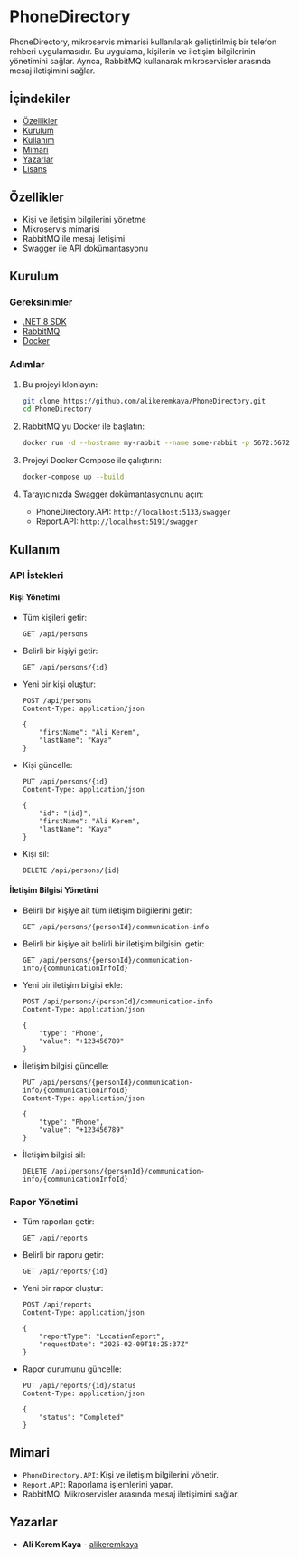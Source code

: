 # PhoneDirectory

PhoneDirectory, mikroservis mimarisi kullanılarak geliştirilmiş bir telefon rehberi uygulamasıdır. Bu uygulama, kişilerin ve iletişim bilgilerinin yönetimini sağlar. Ayrıca, RabbitMQ kullanarak mikroservisler arasında mesaj iletişimini sağlar.

## İçindekiler

- [Özellikler](#özellikler)
- [Kurulum](#kurulum)
- [Kullanım](#kullanım)
- [Mimari](#mimari)
- [Yazarlar](#yazarlar)
- [Lisans](#lisans)

## Özellikler

- Kişi ve iletişim bilgilerini yönetme
- Mikroservis mimarisi
- RabbitMQ ile mesaj iletişimi
- Swagger ile API dokümantasyonu

## Kurulum

### Gereksinimler

- [.NET 8 SDK](https://dotnet.microsoft.com/download/dotnet/8.0)
- [RabbitMQ](https://www.rabbitmq.com/download.html)
- [Docker](https://www.docker.com/get-started)

### Adımlar

1. Bu projeyi klonlayın:

    ```bash
    git clone https://github.com/alikeremkaya/PhoneDirectory.git
    cd PhoneDirectory
    ```

2. RabbitMQ'yu Docker ile başlatın:

    ```bash
    docker run -d --hostname my-rabbit --name some-rabbit -p 5672:5672 -p 15672:15672 rabbitmq:3-management
    ```

3. Projeyi Docker Compose ile çalıştırın:

    ```bash
    docker-compose up --build
    ```

4. Tarayıcınızda Swagger dokümantasyonunu açın:

    - PhoneDirectory.API: `http://localhost:5133/swagger`
    - Report.API: `http://localhost:5191/swagger`

## Kullanım

### API İstekleri

#### Kişi Yönetimi

- Tüm kişileri getir:
    ```http
    GET /api/persons
    ```

- Belirli bir kişiyi getir:
    ```http
    GET /api/persons/{id}
    ```

- Yeni bir kişi oluştur:
    ```http
    POST /api/persons
    Content-Type: application/json

    {
        "firstName": "Ali Kerem",
        "lastName": "Kaya"
    }
    ```

- Kişi güncelle:
    ```http
    PUT /api/persons/{id}
    Content-Type: application/json

    {
        "id": "{id}",
        "firstName": "Ali Kerem",
        "lastName": "Kaya"
    }
    ```

- Kişi sil:
    ```http
    DELETE /api/persons/{id}
    ```

#### İletişim Bilgisi Yönetimi

- Belirli bir kişiye ait tüm iletişim bilgilerini getir:
    ```http
    GET /api/persons/{personId}/communication-info
    ```

- Belirli bir kişiye ait belirli bir iletişim bilgisini getir:
    ```http
    GET /api/persons/{personId}/communication-info/{communicationInfoId}
    ```

- Yeni bir iletişim bilgisi ekle:
    ```http
    POST /api/persons/{personId}/communication-info
    Content-Type: application/json

    {
        "type": "Phone",
        "value": "+123456789"
    }
    ```

- İletişim bilgisi güncelle:
    ```http
    PUT /api/persons/{personId}/communication-info/{communicationInfoId}
    Content-Type: application/json

    {
        "type": "Phone",
        "value": "+123456789"
    }
    ```

- İletişim bilgisi sil:
    ```http
    DELETE /api/persons/{personId}/communication-info/{communicationInfoId}
    ```

### Rapor Yönetimi

- Tüm raporları getir:
    ```http
    GET /api/reports
    ```

- Belirli bir raporu getir:
    ```http
    GET /api/reports/{id}
    ```

- Yeni bir rapor oluştur:
    ```http
    POST /api/reports
    Content-Type: application/json

    {
        "reportType": "LocationReport",
        "requestDate": "2025-02-09T18:25:37Z"
    }
    ```

- Rapor durumunu güncelle:
    ```http
    PUT /api/reports/{id}/status
    Content-Type: application/json

    {
        "status": "Completed"
    }
    ```



## Mimari

- `PhoneDirectory.API`: Kişi ve iletişim bilgilerini yönetir.
- `Report.API`: Raporlama işlemlerini yapar.
- RabbitMQ: Mikroservisler arasında mesaj iletişimini sağlar.

## Yazarlar

- **Ali Kerem Kaya** - [alikeremkaya](https://github.com/alikeremkaya)
